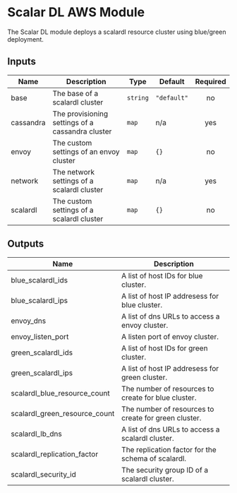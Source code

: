 # Scalar DL AWS Module
The Scalar DL module deploys a scalardl resource cluster using blue/green deployment.

## Inputs

| Name | Description | Type | Default | Required |
|------|-------------|------|---------|:-----:|
| base | The base of a scalardl cluster | `string` | `"default"` | no |
| cassandra | The provisioning settings of a cassandra cluster | `map` | n/a | yes |
| envoy | The custom settings of an envoy cluster | `map` | `{}` | no |
| network | The network settings of a scalardl cluster | `map` | n/a | yes |
| scalardl | The custom settings of a scalardl cluster | `map` | `{}` | no |

## Outputs

| Name | Description |
|------|-------------|
| blue_scalardl_ids | A list of host IDs for blue cluster. |
| blue_scalardl_ips | A list of host IP addresess for blue cluster. |
| envoy_dns | A list of dns URLs to access a envoy cluster. |
| envoy_listen_port | A listen port of envoy cluster. |
| green_scalardl_ids | A list of host IDs for green cluster. |
| green_scalardl_ips | A list of host IP addresess for green cluster. |
| scalardl_blue_resource_count | The number of resources to create for blue cluster. |
| scalardl_green_resource_count | The number of resources to create for green cluster. |
| scalardl_lb_dns | A list of dns URLs to access a scalardl cluster. |
| scalardl_replication_factor | The replication factor for the schema of scalardl. |
| scalardl_security_id | The security group ID of a scalardl cluster. |

